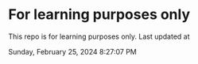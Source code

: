 # For learning purposes only
This repo is for learning purposes only.
Last updated at

Sunday, February 25, 2024 8:27:07 PM

